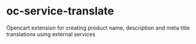 # oc-service-translate
Opencart extension for creating product name, description and meta title translations using external services 
